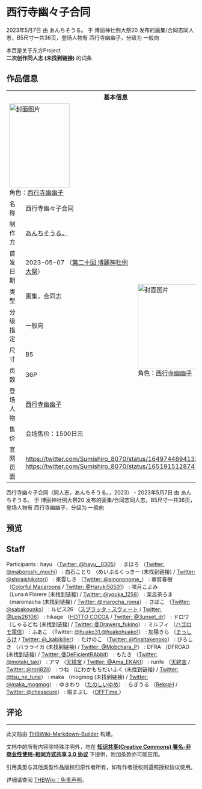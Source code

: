 # 西行寺幽々子合同

<!-- source html: G:\repos\THBWiki-Markdown-Builder\THBWikiMarkdown\Temp\main\5\50\ns0%3A%E8%A5%BF%E8%A1%8C%E5%AF%BA%E5%B9%BD%E3%80%85%E5%AD%90%E5%90%88%E5%90%8C.html -->

2023年5月7日 由 あんちそうる。 于 博丽神社例大祭20 发布的画集/合同志同人志，B5尺寸一共36页，登场人物有 西行寺幽幽子，分级为 一般向

本页是关于东方Project  
 **二次创作同人志 (未找到链接)** 的词条

## 作品信息

<table><tbody><tr><th colspan="3">基本信息</th></tr><tr><td class="cover-artwork-mobile" colspan="2"><a href="./文件-西行寺幽々子合同封面.jpg.md" class="image" title="封面图片"><img alt="封面图片" src="https://upload.thwiki.cc/thumb/0/0a/%E8%A5%BF%E8%A1%8C%E5%AF%BA%E5%B9%BD%E3%80%85%E5%AD%90%E5%90%88%E5%90%8C%E5%B0%81%E9%9D%A2.jpg/160px-%E8%A5%BF%E8%A1%8C%E5%AF%BA%E5%B9%BD%E3%80%85%E5%AD%90%E5%90%88%E5%90%8C%E5%B0%81%E9%9D%A2.jpg" decoding="async" loading="lazy" width="160" height="224" srcset="https://upload.thwiki.cc/thumb/0/0a/%E8%A5%BF%E8%A1%8C%E5%AF%BA%E5%B9%BD%E3%80%85%E5%AD%90%E5%90%88%E5%90%8C%E5%B0%81%E9%9D%A2.jpg/240px-%E8%A5%BF%E8%A1%8C%E5%AF%BA%E5%B9%BD%E3%80%85%E5%AD%90%E5%90%88%E5%90%8C%E5%B0%81%E9%9D%A2.jpg 1.5x, https://upload.thwiki.cc/thumb/0/0a/%E8%A5%BF%E8%A1%8C%E5%AF%BA%E5%B9%BD%E3%80%85%E5%AD%90%E5%90%88%E5%90%8C%E5%B0%81%E9%9D%A2.jpg/320px-%E8%A5%BF%E8%A1%8C%E5%AF%BA%E5%B9%BD%E3%80%85%E5%AD%90%E5%90%88%E5%90%8C%E5%B0%81%E9%9D%A2.jpg 2x" data-file-width="1464" data-file-height="2048"></a><div class="cover-char">角色：<a href="./西行寺幽幽子.md" title="西行寺幽幽子">西行寺幽幽子</a></div></td>
</tr><tr><td class="label">名称</td><td colspan="2"> 西行寺幽々子合同 </td></tr><tr><td class="label">制作方</td><td><a href="/index.php?title=%E3%81%82%E3%82%93%E3%81%A1%E3%81%9D%E3%81%86%E3%82%8B%E3%80%82&amp;action=edit&amp;redlink=1" class="new" title="あんちそうる。（页面不存在）">あんちそうる。</a></td><td class="cover-artwork" rowspan="8" style="min-width:224px;"><a href="./文件-西行寺幽々子合同封面.jpg.md" class="image" title="封面图片"><img alt="封面图片" src="https://upload.thwiki.cc/thumb/0/0a/%E8%A5%BF%E8%A1%8C%E5%AF%BA%E5%B9%BD%E3%80%85%E5%AD%90%E5%90%88%E5%90%8C%E5%B0%81%E9%9D%A2.jpg/160px-%E8%A5%BF%E8%A1%8C%E5%AF%BA%E5%B9%BD%E3%80%85%E5%AD%90%E5%90%88%E5%90%8C%E5%B0%81%E9%9D%A2.jpg" decoding="async" loading="lazy" width="160" height="224" srcset="https://upload.thwiki.cc/thumb/0/0a/%E8%A5%BF%E8%A1%8C%E5%AF%BA%E5%B9%BD%E3%80%85%E5%AD%90%E5%90%88%E5%90%8C%E5%B0%81%E9%9D%A2.jpg/240px-%E8%A5%BF%E8%A1%8C%E5%AF%BA%E5%B9%BD%E3%80%85%E5%AD%90%E5%90%88%E5%90%8C%E5%B0%81%E9%9D%A2.jpg 1.5x, https://upload.thwiki.cc/thumb/0/0a/%E8%A5%BF%E8%A1%8C%E5%AF%BA%E5%B9%BD%E3%80%85%E5%AD%90%E5%90%88%E5%90%8C%E5%B0%81%E9%9D%A2.jpg/320px-%E8%A5%BF%E8%A1%8C%E5%AF%BA%E5%B9%BD%E3%80%85%E5%AD%90%E5%90%88%E5%90%8C%E5%B0%81%E9%9D%A2.jpg 2x" data-file-width="1464" data-file-height="2048"></a><div class="cover-char">角色：<a href="./西行寺幽幽子.md" title="西行寺幽幽子">西行寺幽幽子</a></div></td>
</tr><tr><td class="label">首发日期</td><td>2023-05-07&#160;（<a href="/展会作品列表?e=%E5%8D%9A%E4%B8%BD%E7%A5%9E%E7%A4%BE%E4%BE%8B%E5%A4%A7%E7%A5%AD%2320">第二十回 博麗神社例大祭</a>）</td></tr><tr><td class="label">类型</td><td>画集，合同志</td></tr><tr><td class="label">分级指定</td><td>一般向</td></tr><tr><td class="label">尺寸</td><td>B5</td></tr><tr><td class="label">页数</td><td>36P</td></tr><tr><td class="label">登场人物</td><td><a href="./西行寺幽幽子.md" title="西行寺幽幽子">西行寺幽幽子</a></td></tr><tr><td class="label">售价</td><td>会场售价：1500日元</td></tr>
<tr><td class="label">官网页面</td><td colspan="2"><a rel="nofollow" class="external free" href="https://twitter.com/Sumishiro_8070/status/1649744894133698560">https://twitter.com/Sumishiro_8070/status/1649744894133698560</a><br><a rel="nofollow" class="external free" href="https://twitter.com/Sumishiro_8070/status/1651915128747749376">https://twitter.com/Sumishiro_8070/status/1651915128747749376</a></td></tr></tbody></table>

西行寺幽々子合同（同人志，あんちそうる。，2023） - 2023年5月7日 由 あんちそうる。 于 博丽神社例大祭20 发布的画集/合同志同人志，B5尺寸一共36页，登场人物有 西行寺幽幽子，分级为 一般向

## 预览

## Staff
Participants
: hayu （[Twitter: @hayu__0305](https://twitter.com/hayu_0305)）
: まほろ （[Twitter: @maboroshi_mochi](https://twitter.com/maboroshi_mochi)）
: 白石ことり （めいぷるくっきー (未找到链接) / [Twitter: @shiraishikotori](https://twitter.com/shiraishikotori)）
: 東雲しき （[Twitter: @sinononome_](https://twitter.com/sinononome_)）
: 華賀春樹 （[Colorful Macaroons](./Colorful_Macaroons.md) / [Twitter: @Haruki50501](https://twitter.com/Haruki50501)）
: 咲月こよみ （Luna☆Florere (未找到链接) / [Twitter: @youka_1258](https://twitter.com/youka_1258)）
: 茉呂茶ろま （maromacha (未找到链接) / [Twitter: @marocha_roma](https://twitter.com/marocha_roma)）
: さばこ （[Twitter: @sabakounko](https://twitter.com/sabakounko)）
: ルピス26 （[スプラッタ・スウィート](./スプラッタ・スウィート.md) / [Twitter: @Lpis26106](https://twitter.com/Lpis26106)）
: hikage （[HOTTO COCOA](./HOTTO_COCOA.md) / [Twitter: @3unset_dr](https://twitter.com/3unset_dr)）
: ドロワ （しゃるどね (未找到链接) / [Twitter: @Drawers_fukino](https://twitter.com/Drawers_fukino)）
: ミルフィ （[ハゴロモ電信](./ハゴロモ電信.md)）
: ふあこ （Twitter: [@huako31](https://twitter.com/huako31),[@huakohuako1](https://twitter.com/huakohuako1)）
: 加陽きら （[まっしろけ](./まっしろけ.md) / [Twitter: @_kabikiller](https://twitter.com/_kabikiller)）
: たけのこ （[Twitter: @finaltakenoko](https://twitter.com/finaltakenoko)）
: ぴろしき （バラライカ (未找到链接) / [Twitter: @Mobchara_P](https://twitter.com/Mobchara_P)）
: DFRA （DFROAD (未找到链接) / [Twitter: @DeFicientRAbbit](https://twitter.com/DeFicientRAbbit)）
: もたき （[Twitter: @motaki_taki](https://twitter.com/motaki_taki)）
: アマ （[天緋宮](./天緋宮.md) / [Twitter: @Ama_EKAKI](https://twitter.com/Ama_EKAKI)）
: rurife （[天緋宮](./天緋宮.md) / [Twitter: @rori82li](https://twitter.com/rori82li)）
: つね （にわかもちだいふく (未找到链接) / [Twitter: @tsu_ne_tune](https://twitter.com/tsu_ne_tune)）
: maka （mogmog (未找到链接) / [Twitter: @maka_mogmog](https://twitter.com/maka_mogmog)）
: ゆきわり （[たのしいゆめ](./たのしいゆめ.md)）
: らぎうる （[RekraH](./RekraH.md) / [Twitter: @chesscure](https://twitter.com/chesscure)）
: 暇まぶし （[OFFTime.](./OFFTime..md)）


## 评论




---

此文档由 [THBWiki-Markdown-Builder](https://github.com/Delsin-Yu/THBWiki-Markdown-Builder) 构建。

文档中的所有内容除特殊注明外，均在 [**知识共享(Creative Commons) 署名-非商业性使用-相同方式共享 3.0 协议**](https://creativecommons.org/licenses/by-sa/3.0/deed.zh-hans) 下提供，附加条款亦可能应用。

引用类型与其他类型作品版权归原作者所有，如有作者授权则遵照授权协议使用。

详细请查阅 [THBWiki：免责声明](https://thbwiki.cc/THBWiki:%E5%85%8D%E8%B4%A3%E5%A3%B0%E6%98%8E)。


